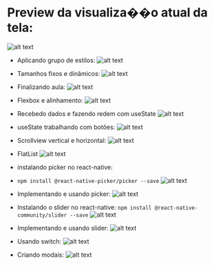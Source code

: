 # Preview da visualiza��o atual da tela:
![alt text](image.png)

* Aplicando grupo de estilos:
![alt text](image-1.png)
* Tamanhos fixos e dinâmicos:
![alt text](image-2.png)
* Finalizando aula:
![alt text](image-3.png)
* Flexbox e alinhamento:
![alt text](image-4.png)
* Recebedo dados e fazendo redem com useState
![alt text](<recebendo dados e alterando redeniza��o com useState.gif>)
* useState trabalhando com botões:
![alt text](btn_useState.gif)
* Scrollview vertical e horizontal:
![alt text](scrollview_indicator.gif)
* FlatList
![alt text](flatList.gif)
* instalando picker no react-native:
* `npm install @react-native-picker/picker --save`
![alt text](image-5.png)

* Implementando e usando picker:
![alt text](picker.gif)

* Instalando o slider no react-native:
`npm install @react-native-community/slider --save`
![alt text](image-6.png)
* Implementando e usando slider:
![alt text](slider.gif)

* Usando switch:
![alt text](switch.gif)

* Criando modais:
![**alt text**](<criando modais.gif>)